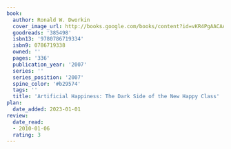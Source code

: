 ```yaml
---
book:
  author: Ronald W. Dworkin
  cover_image_url: http://books.google.com/books/content?id=vKR4PgAACAAJ&printsec=frontcover&img=1&zoom=1&source=gbs_api
  goodreads: '385498'
  isbn13: '9780786719334'
  isbn9: 0786719338
  owned: ''
  pages: '336'
  publication_year: '2007'
  series: ''
  series_position: '2007'
  spine_color: '#b29574'
  tags: ''
  title: 'Artificial Happiness: The Dark Side of the New Happy Class'
plan:
  date_added: 2023-01-01
review:
  date_read:
  - 2010-01-06
  rating: 3
---
```

